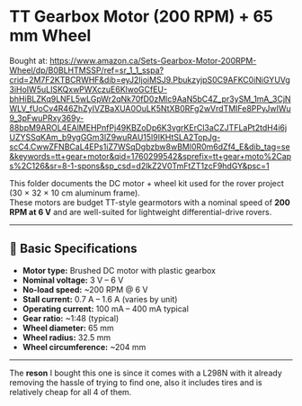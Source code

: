 # TT Gearbox Motor (200 RPM) + 65 mm Wheel
Bought at: https://www.amazon.ca/Sets-Gearbox-Motor-200RPM-Wheel/dp/B0BLHTMSSP/ref=sr_1_1_sspa?crid=2M7F2KTBCRWHF&dib=eyJ2IjoiMSJ9.PbukzyjpS0C9AFKC0iNiGYUVg3iHoIW5uLISKQxwPWXczuE6KlwoGCfEU-bhHiBLZKq9LNFL5wLGpWr2qNk70fD0zMlc9AaN5bC4Z_pr3ySM_1mA_3CjNWLV_fUoCv4R46ZhZyIVZBaXUA0OuLK5NtXB0RFg2wVrdTMIFe8PPyJwIWu9_3pFwuPRxy369y-88bpM9AROL4EAlMEHPnfPj49KBZoDp6K3vgrKErCl3aCZJTFLaPt2tdH4i6jUZYSSqKAm_b9ygGGm3lZ9wuRAU15l9IKHtSLA2TopJg-scC4.CwwZFNBCaL4EPs1iZ7WSqDgbzbw8wBMl0R0m6dZf4_E&dib_tag=se&keywords=tt+gear+motor&qid=1760299542&sprefix=tt+gear+moto%2Caps%2C126&sr=8-1-spons&sp_csd=d2lkZ2V0TmFtZT1zcF9hdGY&psc=1

This folder documents the DC motor + wheel kit used for the rover project (30 × 32 × 10 cm aluminum frame).  
These motors are budget TT-style gearmotors with a nominal speed of **200 RPM at 6 V** and are well-suited for lightweight differential-drive rovers.

---

## 🧾 Basic Specifications
- **Motor type:** Brushed DC motor with plastic gearbox  
- **Nominal voltage:** 3 V – 6 V  
- **No-load speed:** ~200 RPM @ 6 V  
- **Stall current:** 0.7 A – 1.6 A (varies by unit)  
- **Operating current:** 100 mA – 400 mA typical  
- **Gear ratio:** ~1:48 (typical)  
- **Wheel diameter:** 65 mm  
- **Wheel radius:** 32.5 mm  
- **Wheel circumference:** ~204 mm

---
The **reson** I bought this one is since it comes with a L298N with it already removing the hassle of trying to find one, also it includes tires and is relatively cheap for all 4 of them.

